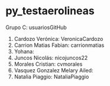 # py_testaerolineas
Grupo C: usuariosGitHub
1. Cardozo Verónica: VeronicaCardozo
2. Carrion Matias Fabian: carrionmatias
3. Yohana:	
4. Juncos Nicolás: nicojuncos22
5. Morales Cristian: cvmorales
6. Vasquez Gonzalez Melary Ailed:
7. Natalia Piaggio: NataliaPiaggio
